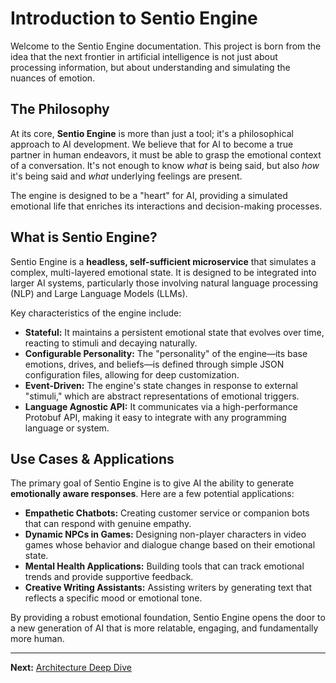 # Introduction to Sentio Engine

Welcome to the Sentio Engine documentation. This project is born from the idea that the next frontier in artificial intelligence is not just about processing information, but about understanding and simulating the nuances of emotion.

## The Philosophy

At its core, **Sentio Engine** is more than just a tool; it's a philosophical approach to AI development. We believe that for AI to become a true partner in human endeavors, it must be able to grasp the emotional context of a conversation. It's not enough to know *what* is being said, but also *how* it's being said and *what* underlying feelings are present.

The engine is designed to be a "heart" for AI, providing a simulated emotional life that enriches its interactions and decision-making processes.

## What is Sentio Engine?

Sentio Engine is a **headless, self-sufficient microservice** that simulates a complex, multi-layered emotional state. It is designed to be integrated into larger AI systems, particularly those involving natural language processing (NLP) and Large Language Models (LLMs).

Key characteristics of the engine include:

*   **Stateful:** It maintains a persistent emotional state that evolves over time, reacting to stimuli and decaying naturally.
*   **Configurable Personality:** The "personality" of the engine—its base emotions, drives, and beliefs—is defined through simple JSON configuration files, allowing for deep customization.
*   **Event-Driven:** The engine's state changes in response to external "stimuli," which are abstract representations of emotional triggers.
*   **Language Agnostic API:** It communicates via a high-performance Protobuf API, making it easy to integrate with any programming language or system.

## Use Cases & Applications

The primary goal of Sentio Engine is to give AI the ability to generate **emotionally aware responses**. Here are a few potential applications:

*   **Empathetic Chatbots:** Creating customer service or companion bots that can respond with genuine empathy.
*   **Dynamic NPCs in Games:** Designing non-player characters in video games whose behavior and dialogue change based on their emotional state.
*   **Mental Health Applications:** Building tools that can track emotional trends and provide supportive feedback.
*   **Creative Writing Assistants:** Assisting writers by generating text that reflects a specific mood or emotional tone.

By providing a robust emotional foundation, Sentio Engine opens the door to a new generation of AI that is more relatable, engaging, and fundamentally more human.

---

**Next:** [Architecture Deep Dive](./02_architecture.md)
